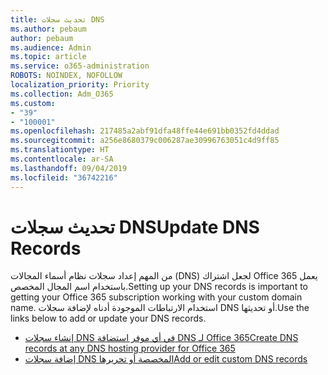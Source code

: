 ```yaml
---
title: تحديث سجلات DNS
ms.author: pebaum
author: pebaum
ms.audience: Admin
ms.topic: article
ms.service: o365-administration
ROBOTS: NOINDEX, NOFOLLOW
localization_priority: Priority
ms.collection: Adm_O365
ms.custom:
- "39"
- "100001"
ms.openlocfilehash: 217485a2abf91dfa48ffe44e691bb0352fd4ddad
ms.sourcegitcommit: a256e8680379c006287ae30996763051c4d9ff85
ms.translationtype: HT
ms.contentlocale: ar-SA
ms.lasthandoff: 09/04/2019
ms.locfileid: "36742216"
---
```

# <a name="update-dns-records"></a><span data-ttu-id="18679-102">تحديث سجلات DNS</span><span class="sxs-lookup"><span data-stu-id="18679-102">Update DNS Records</span></span>

<span data-ttu-id="18679-103">من المهم إعداد سجلات نظام أسماء المجالات (DNS) لجعل اشتراك Office 365 يعمل باستخدام اسم المجال المخصص.</span><span class="sxs-lookup"><span data-stu-id="18679-103">Setting up your DNS records is important to getting your Office 365 subscription working with your custom domain name.</span></span> <span data-ttu-id="18679-104">استخدام الارتباطات الموجودة أدناه لإضافة سجلات DNS أو تحديثها.</span><span class="sxs-lookup"><span data-stu-id="18679-104">Use the links below to add or update your DNS records.</span></span>
  
- [<span data-ttu-id="18679-105">إنشاء سجلات DNS في أي موفر استضافة DNS لـ Office 365</span><span class="sxs-lookup"><span data-stu-id="18679-105">Create DNS records at any DNS hosting provider for Office 365</span></span>](https://docs.microsoft.com/office365/admin/get-help-with-domains/create-dns-records-at-any-dns-hosting-provider)  
- [<span data-ttu-id="18679-106">إضافة سجلات DNS المخصصة أو تحريرها</span><span class="sxs-lookup"><span data-stu-id="18679-106">Add or edit custom DNS records</span></span>](https://docs.microsoft.com/office365/admin/dns/add-or-edit-custom-dns-records)
